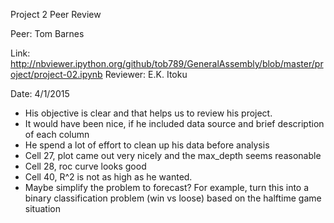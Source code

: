 Project 2 Peer Review

Peer: Tom Barnes

Link: http://nbviewer.ipython.org/github/tob789/GeneralAssembly/blob/master/project/project-02.ipynb
Reviewer: E.K. Itoku

Date: 4/1/2015


- His objective is clear and that helps us to review his project.
- It would have been nice, if he included data source and brief description of each column
- He spend a lot of effort to clean up his data before analysis
- Cell 27, plot came out very nicely and the max_depth seems reasonable
- Cell 28, roc curve looks good
- Cell 40, R^2 is not as high as he wanted.
- Maybe simplify the problem to forecast? For example, turn this into a binary classification problem (win vs loose) based on the halftime game situation